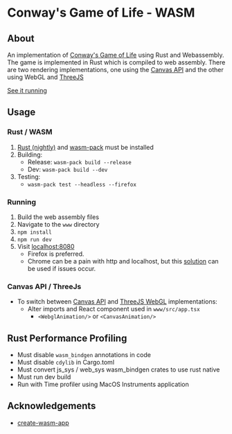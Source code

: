 # Conway's Game of Life - WASM

## About
An implementation of [Conway's Game of Life](https://en.wikipedia.org/wiki/Conway%27s_Game_of_Life) using Rust and Webassembly.
The game is implemented in Rust which is compiled to web assembly. There are two rendering implementations, one using the 
[Canvas API](https://developer.mozilla.org/en-US/docs/Web/API/Canvas_API) and the other using WebGL and [ThreeJS](https://threejs.org/)

[See it running](https://sbutler2901.github.io/wasm-game-of-life/)

## Usage

### Rust / WASM

1. [Rust (nightly)](https://rustup.rs/) and [wasm-pack](https://rustwasm.github.io/wasm-pack/installer/) must be installed
2. Building:
    - Release: `wasm-pack build --release`
    - Dev: `wasm-pack build --dev`
3. Testing:
    - `wasm-pack test --headless --firefox`
    
### Running
 1. Build the web assembly files
 2. Navigate to the `www` directory
 3. `npm install`
 4. `npm run dev`
 5. Visit [localhost:8080](https://localhost:8080/)
    - Firefox is preferred.
    - Chrome can be a pain with http and localhost, but this [solution](https://stackoverflow.com/a/28586593) can be used if issues occur.

### Canvas API / ThreeJs
- To switch between [Canvas API](https://developer.mozilla.org/en-US/docs/Web/API/Canvas_API) and [ThreeJS WebGL](https://www.npmjs.com/package/three/v/0.110.0) implementations:
  - Alter imports and React component used in `www/src/app.tsx`
    - `<WebglAnimation/>` or `<CanvasAnimation/>`

## Rust Performance Profiling

- Must disable `wasm_bindgen` annotations in code
- Must disable `cdylib` in Cargo.toml
- Must convert js_sys / web_sys wasm_bindgen crates to use rust native
- Must run dev build
- Run with Time profiler using MacOS Instruments application

## Acknowledgements
- [create-wasm-app](https://github.com/rustwasm/create-wasm-app)
